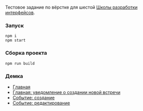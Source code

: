 Тестовое задание по вёрстке для шестой [Школы разработки интерфейсов](https://academy.yandex.ru/events/frontend/shri_msk-2018).


### Запуск
```
npm i
npm start
```

### Сборка проекта

```
npm run build
```

### Демка
+ [Главная](https://szhakupbekov.github.io/shri-test-task-2/build/index.html)
+ [Главная: уведомление о создании новой встречи](https://szhakupbekov.github.io/shri-test-task-2/build/index-new-event.html)
+ [Событие: создание](https://szhakupbekov.github.io/shri-test-task-2/build/event-new.html)
+ [Событие: редактирование](https://szhakupbekov.github.io/shri-test-task-2/build/event-edit.html)
